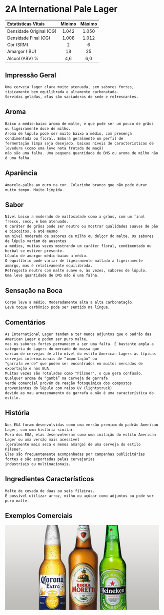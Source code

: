 # 2A International Pale Lager

|Estatísticas Vitais      |Mínimo  | Máximo |
|:------------------------|:------:|:------:|
| Densidade Original (OG) |1.042   |1.050   |
| Densidade Final (OG)    |1.008   |1.012   |
| Cor (SRM)               |2       |6       |
| Amargor (IBU)           |18      |25      |
| Álcool (ABV) %          |4,6     |6,0     |

## Impressão Geral

```
Uma cerveja lager clara muito atenuada, sem sabores fortes, tipicamente bem equilibrada e altamente carbonatada. 
Servidas geladas, elas são saciadoras de sede e refrescantes.
```

## Aroma

```
Baixo a médio-baixo aroma de malte, e que pode ser um pouco de grãos ou ligeiramente doce de milho. 
Aroma de lúpulo pode ser muito baixo a médio, com presença condimentada ou floral. Embora geralmente um perfil de 
fermentação limpa seja desejado, baixos níveis de características de levedura (como uma leve nota frutada de maçã) 
não são uma falha. Uma pequena quantidade de DMS ou aroma de milho não é uma falha.
```

## Aparência

```
Amarelo-palha ao ouro na cor. Colarinho branco que não pode durar muito tempo. Muito límpida.
```

## Sabor

```
Nível baixo a moderado de maltosidade como a grãos, com um final fresco, seco, e bem atenuado. 
O caráter de grãos pode ser neutro ou mostrar qualidades suaves de pão e biscoitos, e até mesmo 
um nível moderado de sabores de milho ou dulçor do malte. Os sabores de lúpulo variam de ausentes 
a médios, muitas vezes mostrando um caráter floral, condimentado ou herbal se estiver presente. 
Lúpulo de amargor médio-baixo a médio. 
O equilíbrio pode variar de ligeiramente maltado a ligeiramente amargo, mas é relativamente equilibrada. 
Retrogosto neutro com malte suave e, às vezes, sabores de lúpulo. 
Uma leve quantidade de DMS não é uma falha.
```

## Sensação na Boca

```
Corpo leve a médio. Moderadamente alta a alta carbonatação. 
Leve toque carbônico pode ser sentido na língua.
```

## Comentários

```
As International Lager tendem a ter menos adjuntos que o padrão das American Lager e podem ser puro malte, 
mas os sabores fortes permanecem a ser uma falta. É bastante ampla a categoria de Lagers do mercado de massa que
variam de cervejas de alto nível do estilo American Lagers às típicas cervejas internacionais de "importação" ou
"garrafa verde" que podem ser encontrados em muitos mercados de exportação e nos EUA. 
Muitas vezes são rotuladas como "Pilsner", o que gera confusão.  Qualquer aroma de “gambá” na cerveja de garrafa 
verde comercial provém de reação fotoquímica dos compostos provenientes do lúpulo com raios UV (lightstruck) 
devido ao mau armazenamento da garrafa e não é uma característica do estilo.
```

## História

```
Nos EUA foram desenvolvidas como uma versão premium do padrão American Lager, com uma história similar. 
Fora dos EUA, elas desenvolveram como uma imitação do estilo American Lager ou uma versão mais acessível 
(geralmente mais seca e menos amarga) de uma cerveja do estilo Pilsner. 
Elas são frequentemente acompanhadas por campanhas publicitárias fortes e são exportadas pelas cervejarias 
industriais ou multinacionais.
```

## Ingredientes Característicos

```
Malte de cevada de duas ou seis fileiras. 
É possível utilizar arroz, milho ou açúcar como adjuntos ou pode ser puro malte.
```

## Exemplos Comerciais

![](images/2A.jpg)
